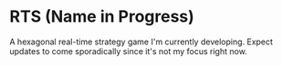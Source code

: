 # RTS (Name in Progress)
 
A hexagonal real-time strategy game I'm currently developing.
Expect updates to come sporadically since it's not my focus right now.

